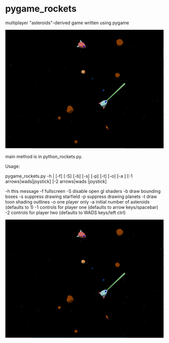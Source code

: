 pygame_rockets
==============

multiplayer "asteroids"-derived game written using pygame 

![screenshot 1](https://github.com/aukeman/pygame_rockets/blob/master/screenshot_1.png?raw=true "screenshot 1")

main method is in python_rockets.py.

Usage:

pygame_rockets.py -h | [-f] [-S] [-b] [-s] [-p] [-t] [-o] [-a <number of asteroids>] [-1 arrows|wads|joystick] [-2 arrows|wads
|joystick]

-h   this message
-f   fullscreen
-S   disable open gl shaders
-b   draw bounding boxes
-s   suppress drawing starfield
-p   suppress drawing planets
-t   draw toon shading outlines
-o   one player only
-a   initial number of asteroids (defaults to 1)
-1   controls for player one (defaults to arrow keys/spacebar)
-2   controls for player two (defaults to WADS keys/left ctrl)

![screenshot 2](https://github.com/aukeman/pygame_rockets/blob/master/screenshot_1.png?raw=true "screenshot 2")
